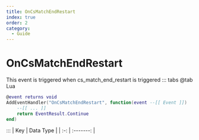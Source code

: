 ```yaml
---
title: OnCsMatchEndRestart
index: true
order: 2
category:
  - Guide
---
```


# OnCsMatchEndRestart
This event is triggered when cs_match_end_restart is triggered
::: tabs
@tab Lua
```lua
@event returns void
AddEventHandler("OnCsMatchEndRestart", function(event --[[ Event ]])
    --[[ ... ]]
    return EventResult.Continue
end)
```

:::
| Key | Data Type |
| :-: | :-------: |